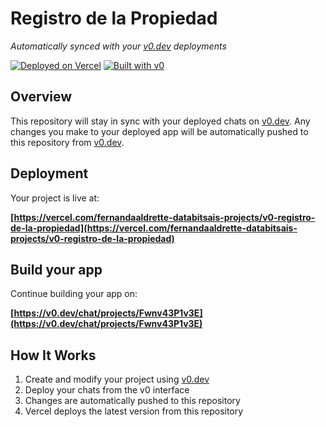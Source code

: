 # Registro de la Propiedad

*Automatically synced with your [v0.dev](https://v0.dev) deployments*

[![Deployed on Vercel](https://img.shields.io/badge/Deployed%20on-Vercel-black?style=for-the-badge&logo=vercel)](https://vercel.com/fernandaaldrette-databitsais-projects/v0-registro-de-la-propiedad)
[![Built with v0](https://img.shields.io/badge/Built%20with-v0.dev-black?style=for-the-badge)](https://v0.dev/chat/projects/Fwnv43P1v3E)

## Overview

This repository will stay in sync with your deployed chats on [v0.dev](https://v0.dev).
Any changes you make to your deployed app will be automatically pushed to this repository from [v0.dev](https://v0.dev).

## Deployment

Your project is live at:

**[https://vercel.com/fernandaaldrette-databitsais-projects/v0-registro-de-la-propiedad](https://vercel.com/fernandaaldrette-databitsais-projects/v0-registro-de-la-propiedad)**

## Build your app

Continue building your app on:

**[https://v0.dev/chat/projects/Fwnv43P1v3E](https://v0.dev/chat/projects/Fwnv43P1v3E)**

## How It Works

1. Create and modify your project using [v0.dev](https://v0.dev)
2. Deploy your chats from the v0 interface
3. Changes are automatically pushed to this repository
4. Vercel deploys the latest version from this repository